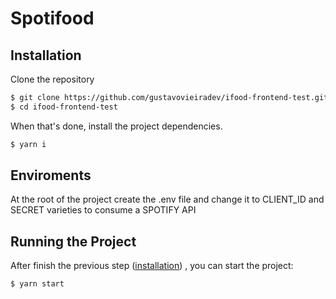 <h1>
  Spotifood
</h1>

## Installation

Clone the repository

```bash
$ git clone https://github.com/gustavovieiradev/ifood-frontend-test.git
$ cd ifood-frontend-test
```

When that's done, install the project dependencies.

```bash
$ yarn i
```

## Enviroments
At the root of the project create the .env file and change it to CLIENT_ID and SECRET varieties to consume a SPOTIFY API

## Running the Project

After finish the previous step ([installation](#installation)) , you can start the project:

```bash
$ yarn start
```